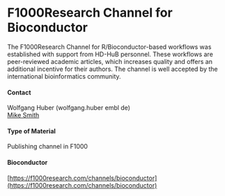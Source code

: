 # F1000Research Channel for Bioconductor
The F1000Research Channel for R/Bioconductor-based workflows was established with support from HD-HuB personnel. These workflows are peer-reviewed academic articles, which increases quality and offers an additional incentive for their authors. The channel is well accepted by the international bioinformatics community.

#### Contact
Wolfgang Huber (wolfgang.huber <at> embl <dot> de)<br/>
[Mike Smith](http://congo.embl.de/hd-hub/mike-smith/)

#### Type of Material
Publishing channel in F1000

#### Bioconductor
[https://f1000research.com/channels/bioconductor](https://f1000research.com/channels/bioconductor)

